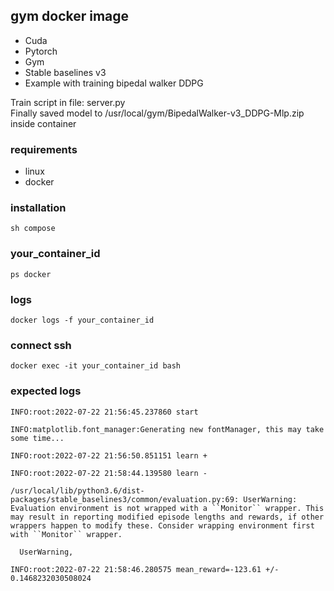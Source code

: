 ## gym docker image
* Cuda
* Pytorch
* Gym
* Stable baselines v3
* Example with training bipedal walker DDPG  
  
Train script in file: server.py  
Finally saved model to /usr/local/gym/BipedalWalker-v3_DDPG-Mlp.zip  
inside container
### requirements
* linux
* docker
### installation
```
sh compose
```
### your_container_id
```
ps docker
```
### logs
```
docker logs -f your_container_id
```
### connect ssh
```
docker exec -it your_container_id bash
```
### expected logs
```
INFO:root:2022-07-22 21:56:45.237860 start

INFO:matplotlib.font_manager:Generating new fontManager, this may take some time...

INFO:root:2022-07-22 21:56:50.851151 learn +

INFO:root:2022-07-22 21:58:44.139580 learn -

/usr/local/lib/python3.6/dist-packages/stable_baselines3/common/evaluation.py:69: UserWarning: Evaluation environment is not wrapped with a ``Monitor`` wrapper. This may result in reporting modified episode lengths and rewards, if other wrappers happen to modify these. Consider wrapping environment first with ``Monitor`` wrapper.

  UserWarning,

INFO:root:2022-07-22 21:58:46.280575 mean_reward=-123.61 +/- 0.1468232030508024
```